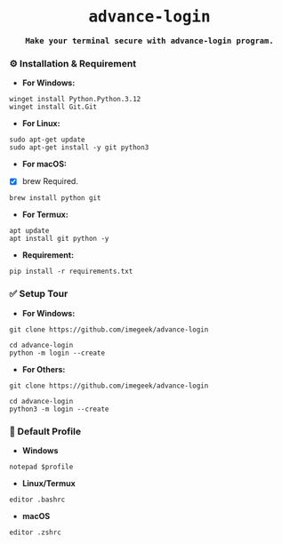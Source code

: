 <pre align="center">
<h1>advance-login</h1><b>Make your terminal secure with advance-login program.</b>
</pre>

### **⚙️ Installation & Requirement**
- **For Windows:**

```
winget install Python.Python.3.12
winget install Git.Git
```

- **For Linux:**

```
sudo apt-get update
sudo apt-get install -y git python3
```

- **For macOS:**
* [x] brew Required.

```
brew install python git
```

- **For Termux:**

```
apt update
apt install git python -y
```

- **Requirement:**
```
pip install -r requirements.txt
```

### **✅ Setup Tour**

- **For Windows:**
```
git clone https://github.com/imegeek/advance-login

cd advance-login
python -m login --create
```

- **For Others:**
```
git clone https://github.com/imegeek/advance-login

cd advance-login
python3 -m login --create
```

### **🔧 Default Profile**

- **Windows**
```
notepad $profile
```

- **Linux/Termux**
```
editor .bashrc
```

- **macOS**
```
editor .zshrc
```
